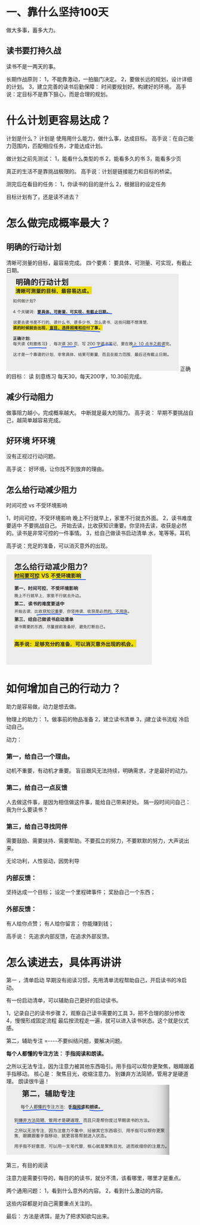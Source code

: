 # 一、靠什么坚持100天

做大多事，蓄多大力。

## 读书要打持久战

读书不是一两天的事。

长期作战原则： 1，不能靠激动，一拍脑门决定。 2，要做长远的规划，设计详细的计划。 3，建立完善的读书后勤保障： 时间要规划好。构建好的环境。 高手说：定目标不是靠下狠心，而是合理的规划。

# 什么计划更容易达成？

计划是什么？ 计划是 使用用什么能力，做什么事，达成目标。 高手说：在自己能力范围内，匹配相应任务，才能达成计划。

做计划之前先测试： 1，能看什么类型的书 2，能看多久的书 3，能看多少页

真正的生活不是靠挑战极限的。 高手说：计划是链接能力和目标的桥梁。

测完后在看目的任务： 1，你读书的目的是什么 2，根据目的设定任务

目标计划有了，还是读不进去？

# 怎么做完成概率最大？

## 明确的行动计划

清晰可测量的目标，最容易完成。 四个要素： 要具体、可测量、可实现，有截止日期。
![img_9.png](img_9.png)
正确的目标： 读 刻意练习 每天30，每天200字，10.30前完成。

## 减少行动阻力

做事阻力越小，完成概率越大。 中断就是最大的阻力。 高手说： 早期不要挑战自己，越简单越容易完成。

## 好环境 坏环境

没有正视过行动问题。

高手说： 好环境，让你找不到放弃的理由。

## 怎么给行动减少阻力

时间可控 vs 不受环境影响

1，时间可控，不受环境影响 晚上不行就早上，家里不行就去外面。 2，读书难度要适中 不要挑战自己。 开始去读，比收获知识重要。你坚持去读，收获是必然的。读书是非常可控的一件事情。
3，给自己做读书启动清单 水，笔等等。耳机

高手说：充足的准备，可以消灭意外的出现。

![img_10.png](img_10.png)

# 如何增加自己的行动力？

助力是容易做，动力是想去做。

物理上的助力： 1，做事前的物品准备 2，建立读书清单 3，j建立读书流程 冷启动自己。

动力：

### 第一，给自己一个理由。

动机不重要，有动机才重要。 盲目跟风无法持续，明确需求，才是最好的动力。

### 第二，给自己一点反馈

人去做这件事，是因为相信做这件事，能给自己带来好处。 隔一段时间问自己：我为什么要读书？

### 第三，给自己寻找同伴

需要鼓励、需要扶持、需要帮助。不要孤立的努力，不要默默的努力，大声说出来。

无论功利，人性驱动，因势利导

### 内部反馈：

坚持达成一个目标； 设定一个里程碑事件； 奖励自己一个东西；

### 外部反馈：

有人给你点赞； 有人给你留言； 你能赚到钱；

高手说： 先追求内部反馈，在追求外部反馈。

# 怎么读进去，具体再讲讲

第一 ，清单启动 早期没有阅读习惯，先用清单流程帮助自己，开启读书的冷启动。

有一份启动清单，可以辅助自己更好的启动读书。

1，记录自己的读书步骤 2，观察自己读书需要的工具 3，把不合理的部分修改 4，慢慢形成固定流程 最后按流程走一遍，就可以进入读书状态。这个就是仪式感。

第二，辅助专注 =----不要纠结问题，要解决问题。

**每个人都懂的专注方法： 手指阅读和朗读。**

之所以无法专注，因为注意力被其他东西吸引。用手指可以帮你更聚焦，眼睛跟着手指移动。 核心是： 聚焦目光，收缩注意力。 别嫌弃方法简陋，管用才是硬道理。 朗读很牛逼！
![img_11.png](img_11.png)

第三，有目的阅读

注意力是需要引导的，每目的的读书，就分不清，该看哪里，哪里才是重点。

两个通用问题： 1，看到什么意外的内容。 2，看到什么激动的内容。

这些内容都是对自己需要重点关注的。

最后： 方法是诱饵，是为了把求知欲勾出来。







